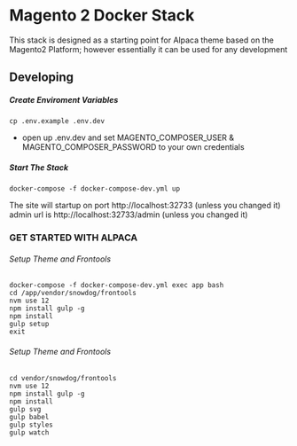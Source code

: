 # Magento 2 Docker Stack

This stack is designed as a starting point for Alpaca theme based on the Magento2 Platform; however essentially it can be used for any development

## Developing

##### Create Enviroment Variables
```
cp .env.example .env.dev
```

- open up .env.dev and set MAGENTO_COMPOSER_USER & MAGENTO_COMPOSER_PASSWORD to your own credentials

##### Start The Stack
```
docker-compose -f docker-compose-dev.yml up
```

The site will startup on port http://localhost:32733 (unless you changed it)
admin url is http://localhost:32733/admin (unless you changed it)

### GET STARTED WITH ALPACA

###### Setup Theme and Frontools
```
docker-compose -f docker-compose-dev.yml exec app bash
cd /app/vendor/snowdog/frontools
nvm use 12
npm install gulp -g
npm install 
gulp setup
exit
```

###### Setup Theme and Frontools
```
cd vendor/snowdog/frontools
nvm use 12
npm install gulp -g
npm install
gulp svg 
gulp babel 
gulp styles 
gulp watch
```

